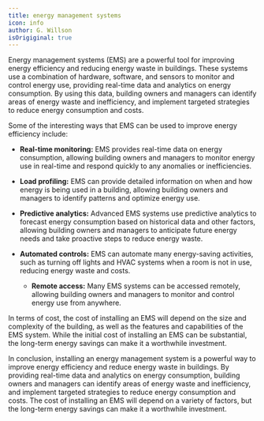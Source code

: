 ```yaml
---
title: energy management systems
icon: info
author: G. Willson
isOrigiginal: true
---
```

Energy management systems (EMS) are a powerful tool for improving energy efficiency and reducing energy waste in buildings. These systems use a combination of hardware, software, and sensors to monitor and control energy use, providing real-time data and analytics on energy consumption. By using this data, building owners and managers can identify areas of energy waste and inefficiency, and implement targeted strategies to reduce energy consumption and costs.

Some of the interesting ways that EMS can be used to improve energy efficiency include:

- <b>Real-time monitoring:</b> EMS provides real-time data on energy consumption, allowing building owners and managers to monitor energy use in real-time and respond quickly to any anomalies or inefficiencies.

- <b>Load profiling:</b> EMS can provide detailed information on when and how energy is being used in a building, allowing building owners and managers to identify patterns and optimize energy use.

- <b>Predictive analytics:</b> Advanced EMS systems use predictive analytics to forecast energy consumption based on historical data and other factors, allowing building owners and managers to anticipate future energy needs and take proactive steps to reduce energy waste.

- <b>Automated controls:</b> EMS can automate many energy-saving activities, such as turning off lights and HVAC systems when a room is not in use, reducing energy waste and costs.

  - <b>Remote access:</b> Many EMS systems can be accessed remotely, allowing building owners and managers to monitor and control energy use from anywhere.

In terms of cost, the cost of installing an EMS will depend on the size and complexity of the building, as well as the features and capabilities of the EMS system. While the initial cost of installing an EMS can be substantial, the long-term energy savings can make it a worthwhile investment.

In conclusion, installing an energy management system is a powerful way to improve energy efficiency and reduce energy waste in buildings. By providing real-time data and analytics on energy consumption, building owners and managers can identify areas of energy waste and inefficiency, and implement targeted strategies to reduce energy consumption and costs. The cost of installing an EMS will depend on a variety of factors, but the long-term energy savings can make it a worthwhile investment.
